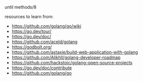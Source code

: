 until methods/8


resources to learn from:
- https://github.com/golang/go/wiki
- https://go.dev/tour/
- https://go.dev/doc/
- https://github.com/aceld/golang
- https://godbolt.org/
- https://github.com/astaxie/build-web-application-with-golang
- https://github.com/Alikhll/golang-developer-roadmap
- https://github.com/hackstoic/golang-open-source-projects
- https://go.dev/doc/contribute
- https://github.com/golang/go
